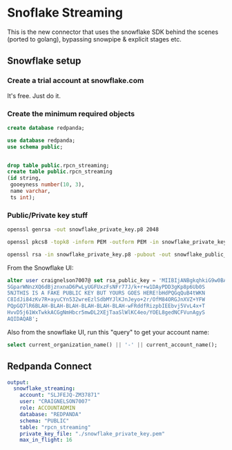 # Snoflake Streaming

This is the new connector that uses the snowflake SDK behind the scenes (ported to golang), bypassing snowpipe & explicit stages etc.   


## Snowflake setup



### Create a trial account at snowflake.com

It's free.  Just do it.


### Create the minimum required objects

```sql
create database redpanda;

use database redpanda;
use schema public;


drop table public.rpcn_streaming;
create table public.rpcn_streaming
(id string,
 gooeyness number(10, 3),
 name varchar,
 ts int);
```


### Public/Private key stuff

```bash
openssl genrsa -out snowflake_private_key.p8 2048

openssl pkcs8 -topk8 -inform PEM -outform PEM -in snowflake_private_key.p8 -out snowflake_private_key.pem -nocrypt

openssl rsa -in snowflake_private_key.p8 -pubout -out snowflake_public_key.pub
```


From the Snowflake UI:

```sql
alter user craignelson7007@ set rsa_public_key = 'MIIBIjANBgkqhkiG9w0BAQEFAAOCAQ8AMIIBCgKCAQEAkpuXnZ0XmMbLvT3PVeEV
SGparWNnzXQ6dBjznxnaD6PwLyUGFUxzFsNFr77J/k+r+w1DAyPDD3gKp8p6Ub0S
5NJTHIS IS A FAKE PUBLIC KEY BUT YOURS GOES HERE!bHdPQGqQuB4tWKN
C8IdJi84zKv7R+ayuCYn532wreEzlSdbMYJlKJnJeyo+2r/OfM84ORGJnXVZ+YFW
PQpGQ7lR6BLAH-BLAH-BLAH-BLAH-BLAH-BLAH-wFRddfRizpbIEEbvj5VvL4x+T
HvvD5j61WxTwkkACGgNmHbcr5mwDL2XEjTaaSlWlKC4eo/YOEL8gedNCFVunAgyS
AQIDAQAB';
```

Also from the snowflake UI, run this "query" to get your account name:

```sql
select current_organization_name() || '-' || current_account_name();
```






## Redpanda Connect


```yaml
output:
  snowflake_streaming:
    account: "SLJFEJQ-ZM37871"
    user: "CRAIGNELSON7007"
    role: ACCOUNTADMIN
    database: "REDPANDA"
    schema: "PUBLIC"
    table: "rpcn_streaming"
    private_key_file: "./snowflake_private_key.pem"
    max_in_flight: 16
```
